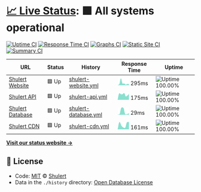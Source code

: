 # [📈 Live Status](https://status.shulert.com): <!--live status--> **🟩 All systems operational**

[![Uptime CI](https://github.com/koj-co/upptime/workflows/Uptime%20CI/badge.svg)](https://github.com/koj-co/upptime/actions?query=workflow%3A%22Uptime+CI%22)
[![Response Time CI](https://github.com/koj-co/upptime/workflows/Response%20Time%20CI/badge.svg)](https://github.com/koj-co/upptime/actions?query=workflow%3A%22Response+Time+CI%22)
[![Graphs CI](https://github.com/koj-co/upptime/workflows/Graphs%20CI/badge.svg)](https://github.com/koj-co/upptime/actions?query=workflow%3A%22Graphs+CI%22)
[![Static Site CI](https://github.com/koj-co/upptime/workflows/Static%20Site%20CI/badge.svg)](https://github.com/koj-co/upptime/actions?query=workflow%3A%22Static+Site+CI%22)
[![Summary CI](https://github.com/koj-co/upptime/workflows/Summary%20CI/badge.svg)](https://github.com/koj-co/upptime/actions?query=workflow%3A%22Summary+CI%22)

<!--start: status pages-->
| URL | Status | History | Response Time | Uptime |
| --- | ------ | ------- | ------------- | ------ |
| [Shulert Website](https://www.shulert.com) | 🟩 Up | [shulert-website.yml](https://github.com/Shulert/status/commits/master/history/shulert-website.yml) | <img alt="Response time graph" src="./graphs/shulert-website.png" height="20"> 295ms | ![Uptime 100.00%](https://img.shields.io/endpoint?url=https%3A%2F%2Fraw.githubusercontent.com%2FShulert%2Fstatus%2Fmaster%2Fapi%2Fshulert-website%2Fuptime.json)
| [Shulert API](https://api.shulert.com/status/api) | 🟩 Up | [shulert-api.yml](https://github.com/Shulert/status/commits/master/history/shulert-api.yml) | <img alt="Response time graph" src="./graphs/shulert-api.png" height="20"> 175ms | ![Uptime 100.00%](https://img.shields.io/endpoint?url=https%3A%2F%2Fraw.githubusercontent.com%2FShulert%2Fstatus%2Fmaster%2Fapi%2Fshulert-api%2Fuptime.json)
| [Shulert Database](https://api.shulert.com/status/db) | 🟩 Up | [shulert-database.yml](https://github.com/Shulert/status/commits/master/history/shulert-database.yml) | <img alt="Response time graph" src="./graphs/shulert-database.png" height="20"> 29ms | ![Uptime 100.00%](https://img.shields.io/endpoint?url=https%3A%2F%2Fraw.githubusercontent.com%2FShulert%2Fstatus%2Fmaster%2Fapi%2Fshulert-database%2Fuptime.json)
| [Shulert CDN](https://i.shulert.com) | 🟩 Up | [shulert-cdn.yml](https://github.com/Shulert/status/commits/master/history/shulert-cdn.yml) | <img alt="Response time graph" src="./graphs/shulert-cdn.png" height="20"> 161ms | ![Uptime 100.00%](https://img.shields.io/endpoint?url=https%3A%2F%2Fraw.githubusercontent.com%2FShulert%2Fstatus%2Fmaster%2Fapi%2Fshulert-cdn%2Fuptime.json)
<!--end: status pages-->

[**Visit our status website →**](https://status.shulert.com)

## 📄 License

- Code: [MIT](./LICENSE) © [Shulert](https://shulert.com)
- Data in the `./history` directory: [Open Database License](https://opendatacommons.org/licenses/odbl/1-0/)


